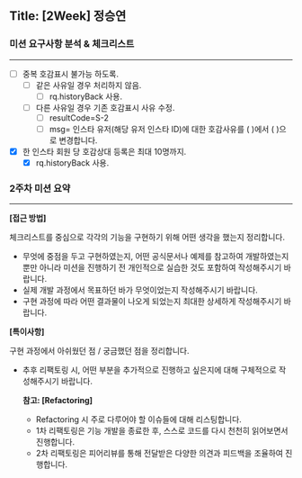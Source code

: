 ## Title: [2Week] 정승연

### 미션 요구사항 분석 & 체크리스트

---
- [ ] 중복 호감표시 불가능 하도록.
  - [ ] 같은 사유일 경우 처리하지 않음.
    - [ ] rq.historyBack 사용.
  - [ ] 다른 사유일 경우 기존 호감표시 사유 수정.
    - [ ] resultCode=S-2
    - [ ] msg= 인스타 유저(해당 유저 인스타 ID)에 대한 호감사유를 ( )에서 ( )으로 변경합니다.
- [x] 한 인스타 회원 당 호감상대 등록은 최대 10명까지.
  - [x] rq.historyBack 사용.

### 2주차 미션 요약

---

**[접근 방법]**

체크리스트를 중심으로 각각의 기능을 구현하기 위해 어떤 생각을 했는지 정리합니다.

- 무엇에 중점을 두고 구현하였는지, 어떤 공식문서나 예제를 참고하여 개발하였는지 뿐만 아니라 미션을 진행하기 전 개인적으로 실습한 것도 포함하여 작성해주시기 바랍니다.
- 실제 개발 과정에서 목표하던 바가 무엇이었는지 작성해주시기 바랍니다.
- 구현 과정에 따라 어떤 결과물이 나오게 되었는지 최대한 상세하게 작성해주시기 바랍니다.



**[특이사항]**

구현 과정에서 아쉬웠던 점 / 궁금했던 점을 정리합니다.

- 추후 리팩토링 시, 어떤 부분을 추가적으로 진행하고 싶은지에 대해 구체적으로 작성해주시기 바랍니다.

  **참고: [Refactoring]**

    - Refactoring 시 주로 다루어야 할 이슈들에 대해 리스팅합니다.
    - 1차 리팩토링은 기능 개발을 종료한 후, 스스로 코드를 다시 천천히 읽어보면서 진행합니다.
    - 2차 리팩토링은 피어리뷰를 통해 전달받은 다양한 의견과 피드백을 조율하여 진행합니다.